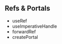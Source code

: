 <h2>Refs & Portals</h2>
<ul>
    <li>useRef</li>
    <li>useImperativeHandle</li>
    <li>forwardRef</li>
    <li>createPortal</li>
</ul>